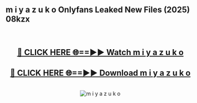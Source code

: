 <h2>m i y a z u k o Onlyfans Leaked New Files (2025) 08kzx</h2>
<br>
<div align="center">
<h2><a href="https://mediafiles.top/m_i_y_a_z_u_k_o&ref=git" rel="nofollow">🔴 CLICK HERE 🌐==►► Watch m i y a z u k o</a></h2>
<h2><a href="https://mediafiles.top/m_i_y_a_z_u_k_o&ref=git" rel="nofollow">🔴 CLICK HERE 🌐==►► Download m i y a z u k o</a></h2>
<br>
<a href="https://mediafiles.top/m_i_y_a_z_u_k_o&ref=git" rel="nofollow" data-target="animated-image.originalLink"><img src="https://i.ibb.co.com/xMMVF88/686577567.gif" alt="m i y a z u k o" style="max-width: 100%; display: inline-block;" data-target="animated-image.originalImage"></a>
</div>
<br>
<br>